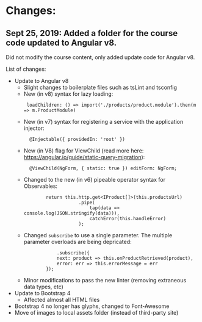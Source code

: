 # Changes:

## Sept 25, 2019: Added a folder for the course code updated to Angular v8.

Did not modify the course content, only added update code for Angular v8.

List of changes:
- Update to Angular v8
  - Slight changes to boilerplate files such as tsLint and tsconfig
  - New (in v8) syntax for lazy loading:
    ```
     loadChildren: () => import('./products/product.module').then(m => m.ProductModule)
    ```
  - New (in v7) syntax for registering a service with the application injector:
    ```
      @Injectable({ providedIn: 'root' })
    ```
  - New (in V8) flag for ViewChild (read more here: https://angular.io/guide/static-query-migration):
    ```
      @ViewChild(NgForm, { static: true }) editForm: NgForm;
    ```
  - Changed to the new (in v6) pipeable operator syntax for Observables:
    ```
            return this.http.get<IProduct[]>(this.productsUrl)
                        .pipe(
                            tap(data => console.log(JSON.stringify(data))),
                            catchError(this.handleError)
                        );
    ```
  - Changed `subscribe` to use a single parameter. The multiple parameter overloads are being depricated:
    ```
                .subscribe({
                next: product => this.onProductRetrieved(product),
                error: err => this.errorMessage = err
            });
    ```
  - Minor modifications to pass the new linter (removing extraneous data types, etc)
- Update to Bootstrap 4
  - Affected almost all HTML files
- Bootstrap 4 no longer has glyphs, changed to Font-Awesome
- Move of images to local assets folder (instead of third-party site)
